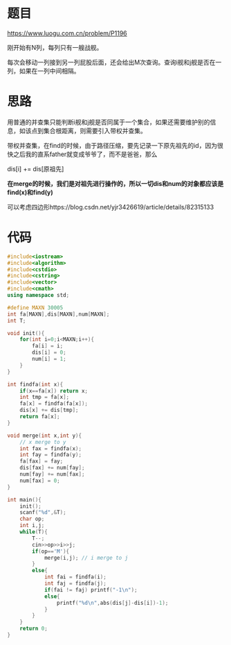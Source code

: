 # 题目

https://www.luogu.com.cn/problem/P1196

刚开始有N列，每列只有一艘战舰。

每次会移动一列接到另一列屁股后面，还会给出M次查询。查询i舰和j舰是否在一列，如果在一列中间相隔。

# 思路

用普通的并查集只能判断i舰和j舰是否同属于一个集合，如果还需要维护别的信息，如该点到集合根距离，则需要引入带权并查集。

带权并查集，在find的时候，由于路径压缩，要先记录一下原先祖先的id，因为很快之后我的直系father就变成爷爷了，而不是爸爸，那么

dis[i] += dis[原祖先]



**在merge的时候，我们是对祖先进行操作的，所以一切dis和num的对象都应该是find(x)和find(y)**



可以考虑四边形https://blog.csdn.net/yjr3426619/article/details/82315133



# 代码

```cpp
#include<iostream>
#include<algorithm>
#include<cstdio>
#include<cstring>
#include<vector>
#include<cmath>
using namespace std;

#define MAXN 30005
int fa[MAXN],dis[MAXN],num[MAXN];
int T;

void init(){
    for(int i=0;i<MAXN;i++){
        fa[i] = i;
        dis[i] = 0;
        num[i] = 1;
    }
}

int findfa(int x){
    if(x==fa[x]) return x;
    int tmp = fa[x];
    fa[x] = findfa(fa[x]);
    dis[x] += dis[tmp];
    return fa[x];
}

void merge(int x,int y){
    // x merge to y
    int fax = findfa(x);
    int fay = findfa(y);
    fa[fax] = fay;
    dis[fax] += num[fay];
    num[fay] += num[fax]; 
    num[fax] = 0;
}

int main(){
    init();
    scanf("%d",&T);
    char op;
    int i,j;
    while(T){
        T--;
        cin>>op>>i>>j;
        if(op=='M'){
            merge(i,j); // i merge to j
        }
        else{
            int fai = findfa(i);
            int faj = findfa(j);
            if(fai != faj) printf("-1\n");
            else{
                printf("%d\n",abs(dis[j]-dis[i])-1);
            }
        }
    }
    return 0;
}
```

